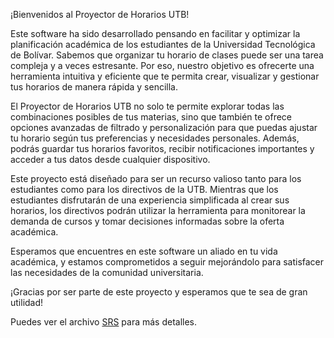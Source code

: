 ¡Bienvenidos al Proyector de Horarios UTB!

Este software ha sido desarrollado pensando en facilitar y optimizar la planificación académica de los estudiantes de la Universidad Tecnológica de Bolívar. Sabemos que organizar tu horario de clases puede ser una tarea compleja y a veces estresante. Por eso, nuestro objetivo es ofrecerte una herramienta intuitiva y eficiente que te permita crear, visualizar y gestionar tus horarios de manera rápida y sencilla.

El Proyector de Horarios UTB no solo te permite explorar todas las combinaciones posibles de tus materias, sino que también te ofrece opciones avanzadas de filtrado y personalización para que puedas ajustar tu horario según tus preferencias y necesidades personales. Además, podrás guardar tus horarios favoritos, recibir notificaciones importantes y acceder a tus datos desde cualquier dispositivo.

Este proyecto está diseñado para ser un recurso valioso tanto para los estudiantes como para los directivos de la UTB. Mientras que los estudiantes disfrutarán de una experiencia simplificada al crear sus horarios, los directivos podrán utilizar la herramienta para monitorear la demanda de cursos y tomar decisiones informadas sobre la oferta académica.

Esperamos que encuentres en este software un aliado en tu vida académica, y estamos comprometidos a seguir mejorándolo para satisfacer las necesidades de la comunidad universitaria.

¡Gracias por ser parte de este proyecto y esperamos que te sea de gran utilidad!

Puedes ver el archivo [SRS](_SRS.md) para más detalles.
